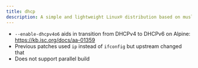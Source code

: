 ```yaml
---
title: dhcp
description: A simple and lightweight Linux® distribution based on musl libc and toybox
---
```


- `--enable-dhcpv4o6` aids in transition from DHCPv4 to DHCPv6 on Alpine: https://kb.isc.org/docs/aa-01359
- Previous patches used `ip` instead of `ifconfig` but upstream changed that
- Does not support parallel build
